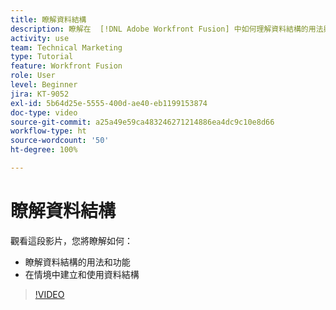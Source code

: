 ```yaml
---
title: 瞭解資料結構
description: 瞭解在  [!DNL Adobe Workfront Fusion] 中如何理解資料結構的用法與功能，以及如何在情境中建立及使用資料結構。
activity: use
team: Technical Marketing
type: Tutorial
feature: Workfront Fusion
role: User
level: Beginner
jira: KT-9052
exl-id: 5b64d25e-5555-400d-ae40-eb1199153874
doc-type: video
source-git-commit: a25a49e59ca483246271214886ea4dc9c10e8d66
workflow-type: ht
source-wordcount: '50'
ht-degree: 100%

---
```


# 瞭解資料結構

觀看這段影片，您將瞭解如何：

* 瞭解資料結構的用法和功能
* 在情境中建立和使用資料結構

>[!VIDEO](https://video.tv.adobe.com/v/335293/?quality=12&learn=on)
